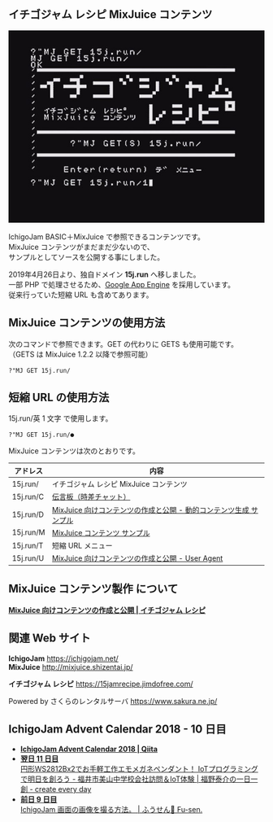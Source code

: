 ## イチゴジャム レシピ MixJuice コンテンツ

![スクリーンショット](screenshot.jpg)

IchigoJam BASIC＋MixJuice で参照できるコンテンツです。\
MixJuice コンテンツがまだまだ少ないので、\
サンプルとしてソースを公開する事にしました。

2019年4月26日より、独自ドメイン **15j.run** へ移しました。\
一部 PHP で処理させるため、[Google App Engine](https://cloud.google.com/appengine/docs/whatisgoogleappengine?hl=ja) を採用しています。\
従来行っていた短縮 URL も含めてあります。

## MixJuice コンテンツの使用方法

次のコマンドで参照できます。GET の代わりに GETS も使用可能です。\
（GETS は MixJuice 1.2.2 以降で参照可能）

```
?"MJ GET 15j.run/
```

## 短縮 URL の使用方法

15j.run/英 1 文字 で使用します。

```
?"MJ GET 15j.run/●
```

MixJuice コンテンツは次のとおりです。

|アドレス |内容|
|---------|---|
|15j.run/ |イチゴジャム レシピ MixJuice コンテンツ|
|15j.run/C|[伝言板（時差チャット）](http://kidspod.club/program/?id=959)|
|15j.run/D|[MixJuice 向けコンテンツの作成と公開 - 動的コンテンツ生成 サンプル](http://kidspod.club/program/?id=685)|
|15j.run/M|[MixJuice コンテンツ サンプル](https://github.com/fu-sen/ij.skr.jp)|
|15j.run/T|短縮 URL メニュー|
|15j.run/U|[MixJuice 向けコンテンツの作成と公開 - User Agent](https://15jamrecipe.jimdofree.com/mixjuice/%E3%82%B3%E3%83%B3%E3%83%86%E3%83%B3%E3%83%84%E3%81%AE%E4%BD%9C%E6%88%90%E3%81%A8%E5%85%AC%E9%96%8B/#ua)|

## MixJuice コンテンツ製作 について

[**MixJuice 向けコンテンツの作成と公開 | イチゴジャム レシピ**](https://15jamrecipe.jimdofree.com/mixjuice/%E3%82%B3%E3%83%B3%E3%83%86%E3%83%B3%E3%83%84%E3%81%AE%E4%BD%9C%E6%88%90%E3%81%A8%E5%85%AC%E9%96%8B/)

## 関連 Web サイト

**IchigoJam** https://ichigojam.net/ \
**MixJuice** http://mixjuice.shizentai.jp/

**イチゴジャム レシピ** https://15jamrecipe.jimdofree.com/

Powered by さくらのレンタルサーバ https://www.sakura.ne.jp/

## IchigoJam Advent Calendar 2018 - 10 日目

- [**IchigoJam Advent Calendar 2018 | Qiita**](https://qiita.com/advent-calendar/2018/ichigojam)
- [**翌日 11 日目**<br />円形WS2812Bx2でお手軽工作エモメガネペンダント！ IoTプログラミングで明日を創ろう - 福井市美山中学校会社訪問＆IoT体験 | 福野泰介の一日一創 - create every day](https://fukuno.jig.jp/2331)
- [**前日 9 日目**<br />IchigoJam 画面の画像を撮る方法。 | ふうせん🎈 Fu-sen.](https://blog.balloon.im/2018/12/ichigojam-%E7%94%BB%E9%9D%A2%E3%81%AE%E7%94%BB%E5%83%8F%E3%82%92%E6%92%AE%E3%82%8B%E6%96%B9%E6%B3%95/)
